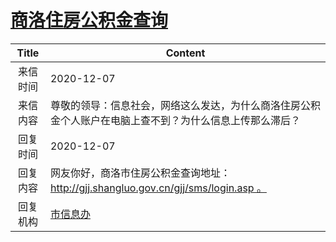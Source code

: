 # <a href="http://www.shangluo.gov.cn/zmhd/ldxxxx.jsp?urltype=leadermail.LeaderMailContentUrl&wbtreeid=1112&leadermailid=6682">商洛住房公积金查询</a>
| Title |                             Content                              |
|:-----:|------------------------------------------------------------------|
| 来信时间  | 2020-12-07                                                       |
| 来信内容  | 尊敬的领导：信息社会，网络这么发达，为什么商洛住房公积金个人账户在电脑上查不到？为什么信息上传那么滞后？             |
| 回复时间  | 2020-12-07                                                       |
| 回复内容  | 网友你好，商洛市住房公积金查询地址：http://gjj.shangluo.gov.cn/gjj/sms/login.asp 。 |
| 回复机构  | <a href="../../category/agencies/市信息办.md">市信息办</a>               |